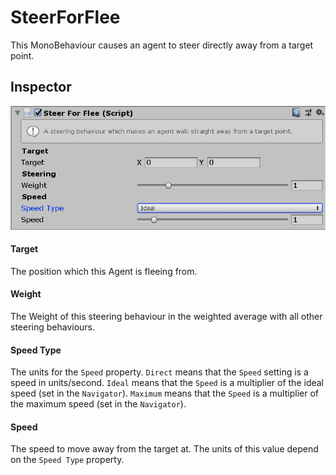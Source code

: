 # SteerForFlee

This MonoBehaviour causes an agent to steer directly away from a target point.

## Inspector

![EntityIdentity Inspector](images/SteerForFleeInspector.png)

#### Target

The position which this Agent is fleeing from.

#### Weight

The Weight of this steering behaviour in the weighted average with all other steering behaviours.

#### Speed Type

The units for the `Speed` property. `Direct` means that the `Speed` setting is a speed in units/second. `Ideal` means that the `Speed` is a multiplier of the ideal speed (set in the `Navigator`). `Maximum` means that the `Speed` is a multiplier of the maximum speed (set in the `Navigator`).

#### Speed

The speed to move away from the target at. The units of this value depend on the `Speed Type` property.